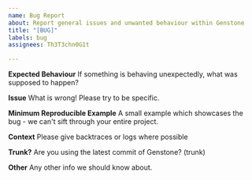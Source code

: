 ```yaml
---
name: Bug Report
about: Report general issues and unwanted behaviour within Genstone
title: "[BUG]"
labels: bug
assignees: Th3T3chn0G1t

---
```


**Expected Behaviour**
If something is behaving unexpectedly, what was supposed to happen?

**Issue**
What is wrong! Please try to be specific.

**Minimum Reproducible Example**
A small example which showcases the bug - we can't sift through your entire project.

**Context**
Please give backtraces or logs where possible

**Trunk?**
Are you using the latest commit of Genstone? (trunk)

**Other**
Any other info we should know about.
